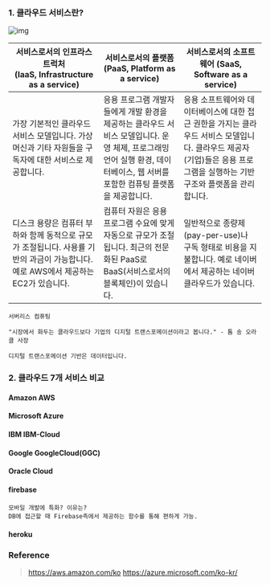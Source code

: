 ### 1. 클라우드 서비스란?

![img](https://k.kakaocdn.net/dn/QeYSo/btqvbIXCq2I/OAZtVII1gS1UP0JbjpPHk0/img.png)



| 서비스로서의 인프라스트럭처<br/>(IaaS, Infrastructure as a service) | 서비스로서의 플랫폼<br/>(PaaS, Platform as a service)        | 서비스로서의 소프트웨어 (SaaS, Software as a service)        |
| ------------------------------------------------------------ | ------------------------------------------------------------ | ------------------------------------------------------------ |
| 가장 기본적인 클라우드 서비스 모델입니다. 가상 머신과 기타 자원들을 구독자에 대한 서비스로 제공합니다. | 응용 프로그램 개발자들에게 개발 환경을 제공하는 클라우드 서비스 모델입니다. 운영 체제, 프로그래밍 언어 실행 환경, 데이터베이스, 웹 서버를 포함한 컴퓨팅 플랫폼을 제공합니다. | 응용 소프트웨어와 데이터베이스에 대한 접근 권한을 가지는 클라우드 서비스 모델입니다. 클라우드 제공자(기업)들은 응용 프로그램을 실행하는 기반 구조와 플랫폼을 관리합니다. |
| 디스크 용량은 컴퓨터 부하와 함께 동적으로 규모가 조절됩니다. 사용률 기반의 과금이 가능합니다. 예로 AWS에서 제공하는 EC2가 있습니다. | 컴퓨터 자원은 응용 프로그램 수요에 맞게 자동으로 규모가 조절됩니다. 최근의 전문화된 PaaS로 BaaS(서비스로서의 블록체인)이 있습니다. | 일반적으로 종량제(pay-per-use)나 구독 형태로 비용을 지불합니다. 예로 네이버에서 제공하는 네이버 클라우드가 있습니다. |



    서버리스 컴퓨팅
    
    "시장에서 화두는 클라우드보다 기업의 디지털 트랜스포메이션이라고 봅니다." - 톰 송 오라클 사장 
    
    디지털 트랜스포메이션 기반은 데이터입니다. 


### 2. 클라우드 7개 서비스 비교

#### Amazon AWS

#### Microsoft Azure

#### IBM IBM-Cloud

#### Google GoogleCloud(GGC)

#### Oracle Cloud

#### firebase
    모바일 개발에 특화? 이유는?
    DB에 접근할 때 Firebase측에서 제공하는 함수를 통해 편하게 가능.

#### heroku


### Reference
> https://aws.amazon.com/ko
https://azure.microsoft.com/ko-kr/
